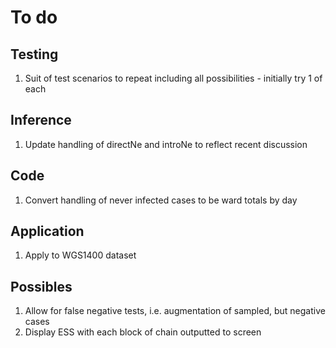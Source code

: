 To do
=====

Testing
-------

1. Suit of test scenarios to repeat including all possibilities - initially try 1 of each


Inference
---------

1. Update handling of directNe and introNe to reflect recent discussion


Code
----
1. Convert handling of never infected cases to be ward totals by day


Application
-----------
1. Apply to WGS1400 dataset


Possibles
---------
1. Allow for false negative tests, i.e. augmentation of sampled, but negative cases
2. Display ESS with each block of chain outputted to screen
